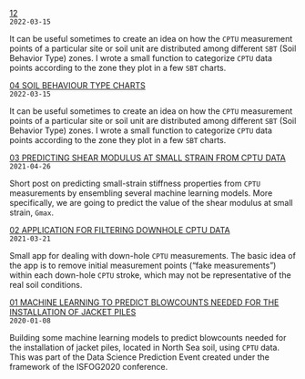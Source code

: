 <!-- Fonts and CSS styles -->

<head>

<link href="https://fonts.googleapis.com/css2?family=Crimson+Pro:ital,wght@0,200;0,300;0,400;0,500;0,600;0,700;0,800;0,900;1,200;1,300;1,400;1,500;1,600;1,700;1,800;1,900&family=Fira+Code:wght@300;400;500;600;700&family=Fira+Mono:wght@400;500;700&family=Roboto:ital,wght@0,100;0,300;0,400;0,500;0,700;0,900;1,100;1,300;1,400;1,500;1,700;1,900&display=swap" rel="stylesheet">

<link rel="stylesheet" href="styles.css">

</head>

<!-- Main content -->

<body>

<p></p>

<!-- 05 -->

<p><a href="https://erdirstats.github.io/12-ojs.html" title="Go to full blog post" target="_blank">12</a>
  <br><code style="font-size: 0.75rem">2022-03-15</code></p>
<p style="margin: 10px 0 10px 0;">It can be useful sometimes to create an idea on how the <code>CPTU</code> measurement points of a particular site or soil unit are distributed among different <code>SBT</code> (Soil Behavior Type) zones. I wrote a small function to categorize <code>CPTU</code> data points according to the zone they plot in a few <code>SBT</code> charts.</p>

<!-- 04 -->

<p><a href="https://erdirstats.github.io/04-sbt-charts.html" title="Go to full blog post" target="_blank">04 SOIL BEHAVIOUR TYPE CHARTS</a>
  <br><code style="font-size: 0.75rem">2022-03-15</code></p>
<p style="margin: 10px 0 10px 0;">It can be useful sometimes to create an idea on how the <code>CPTU</code> measurement points of a particular site or soil unit are distributed among different <code>SBT</code> (Soil Behavior Type) zones. I wrote a small function to categorize <code>CPTU</code> data points according to the zone they plot in a few <code>SBT</code> charts.</p>

<!-- 03 -->

<p><a href="https://erdirstats.github.io/03-small-strain-stiffness.html" title="Go to full blog post" target="_blank">03 PREDICTING SHEAR MODULUS AT SMALL STRAIN FROM CPTU DATA</a>
<br><code style="font-size: 0.75rem">2021-04-26</code></p>
<p style="margin: 10px 0 10px 0;">Short post on predicting small-strain stiffness properties from <code>CPTU</code> measurements by ensembling several machine learning models. More specifically, we are going to predict the value of the shear modulus at small strain, <code>Gmax</code>.</p>

<!-- 02 -->

<p><a href="https://erdirstats.github.io/02-cptu-downhole.html" title="Go to full blog post" target="_blank">02 APPLICATION FOR FILTERING DOWNHOLE CPTU DATA</a>
<br><code style="font-size: 0.75rem">2021-03-21</code></p>
<p style="margin: 10px 0 10px 0;">Small app for dealing with down-hole <code>CPTU</code> measurements. The basic idea of the app is to remove initial measurement points (“fake measurements”) within each down-hole <code>CPTU</code> stroke, which may not be representative of the real soil conditions.</p>

<!-- 01 -->

<p><a href="https://erdirstats.github.io/01-pile-driveability-isfog.html" title="Go to full blog post" target="_blank">01 MACHINE LEARNING TO PREDICT BLOWCOUNTS NEEDED FOR THE INSTALLATION OF JACKET PILES</a>
<br><code style="font-size: 0.75rem">2020-01-08</code></p>
<p style="margin: 10px 0 10px 0;">Building some machine learning models to predict blowcounts needed for the installation of jacket piles, located in North Sea soil, using <code>CPTU</code> data. This was part of the Data Science Prediction Event created under the framework of the ISFOG2020 conference.</p>

</body>
